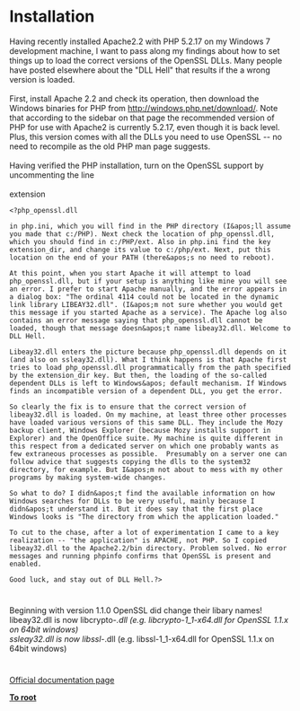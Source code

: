 # Installation



Having recently installed Apache2.2 with PHP 5.2.17 on my Windows 7 development machine, I want to pass along my findings about how to set things up to load the correct versions of the OpenSSL DLLs. Many people have posted elsewhere about the "DLL Hell" that results if the a wrong version is loaded.<br><br>First, install Apache 2.2 and check its operation, then download the Windows binaries for PHP from http://windows.php.net/download/. Note that according to the sidebar on that page the recommended version of PHP for use with Apache2 is currently 5.2.17, even though it is back level. Plus, this version comes with all the DLLs you need to use OpenSSL -- no need to recompile as the old PHP man page suggests.<br><br>Having verified the PHP installation, turn on the OpenSSL support by uncommenting the line<br><br>extension

```
<?php_openssl.dll

in php.ini, which you will find in the PHP directory (I&apos;ll assume you made that c:/PHP). Next check the location of php_openssl.dll, which you should find in c:/PHP/ext. Also in php.ini find the key extension_dir, and change its value to c:/php/ext. Next, put this location on the end of your PATH (there&apos;s no need to reboot).

At this point, when you start Apache it will attempt to load php_openssl.dll, but if your setup is anything like mine you will see an error. I prefer to start Apache manually, and the error appears in a dialog box: "The ordinal 4114 could not be located in the dynamic link library LIBEAY32.dll". (I&apos;m not sure whether you would get this message if you started Apache as a service). The Apache log also contains an error message saying that php_openssl.dll cannot be loaded, though that message doesn&apos;t name libeay32.dll. Welcome to DLL Hell.

Libeay32.dll enters the picture because php_openssl.dll depends on it (and also on ssleay32.dll). What I think happens is that Apache first tries to load php_openssl.dll programmatically from the path specified by the extension_dir key. But then, the loading of the so-called dependent DLLs is left to Windows&apos; default mechanism. If Windows finds an incompatible version of a dependent DLL, you get the error.

So clearly the fix is to ensure that the correct version of libeay32.dll is loaded. On my machine, at least three other processes have loaded various versions of this same DLL. They include the Mozy backup client, Windows Explorer (because Mozy installs support in Explorer) and the OpenOffice suite. My machine is quite different in this respect from a dedicated server on which one probably wants as few extraneous processes as possible.  Presumably on a server one can follow advice that suggests copying the dlls to the system32 directory, for example. But I&apos;m not about to mess with my other programs by making system-wide changes.

So what to do? I didn&apos;t find the available information on how Windows searches for DLLs to be very useful, mainly because I didn&apos;t understand it. But it does say that the first place Windows looks is "The directory from which the application loaded." 

To cut to the chase, after a lot of experimentation I came to a key realization -- "the application" is APACHE, not PHP. So I copied libeay32.dll to the Apache2.2/bin directory. Problem solved. No error messages and running phpinfo confirms that OpenSSL is present and enabled.

Good luck, and stay out of DLL Hell.?>
```
  

#

Beginning with version 1.1.0 OpenSSL did change their libary names!<br>libeay32.dll is now libcrypto-*.dll (e.g. libcrypto-1_1-x64.dll for OpenSSL 1.1.x on 64bit windows)<br>ssleay32.dll is now libssl-*.dll (e.g. libssl-1_1-x64.dll for OpenSSL 1.1.x on 64bit windows)  

#

[Official documentation page](https://www.php.net/manual/en/openssl.installation.php)

**[To root](/README.md)**